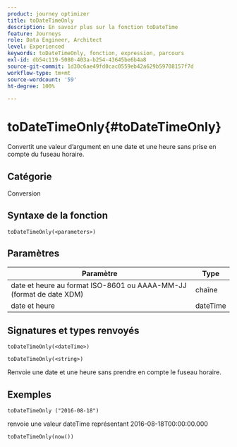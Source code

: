 ```yaml
---
product: journey optimizer
title: toDateTimeOnly
description: En savoir plus sur la fonction toDateTime
feature: Journeys
role: Data Engineer, Architect
level: Experienced
keywords: toDateTimeOnly, fonction, expression, parcours
exl-id: db54c119-5080-403a-b254-43645be6b4a8
source-git-commit: 1d30c6ae49fd0cac0559eb42a629b59708157f7d
workflow-type: tm+mt
source-wordcount: '59'
ht-degree: 100%

---
```


# toDateTimeOnly{#toDateTimeOnly}

Convertit une valeur d’argument en une date et une heure sans prise en compte du fuseau horaire.

## Catégorie

Conversion

## Syntaxe de la fonction

`toDateTimeOnly(<parameters>)`

## Paramètres

| Paramètre | Type |
|-----------|------------------|
| date et heure au format ISO-8601 ou AAAA-MM-JJ (format de date XDM) | chaîne |
| date et heure | dateTime |

## Signatures et types renvoyés

`toDateTimeOnly(<dateTime>)`

`toDateTimeOnly(<string>)`
<!--`toDateTimeOnly(<integer>,<integer>,<integer>)`
`toDateTimeOnly(<integer>,<integer>,<integer>,<integer>,<integer>,<integer>)`-->

Renvoie une date et une heure sans prendre en compte le fuseau horaire.

## Exemples

`toDateTimeOnly ("2016-08-18")`

renvoie une valeur dateTime représentant 2016-08-18T00:00:00.000

`toDateTimeOnly(now())`

<!--`toDateTimeOnly(2016,8,18,23,17,59)`

Returns 2016-08-18T23:17:59.000.

`toDateTimeOnly(2016,8,18)`

Returns 2016-08-18T00:00:00.000.-->
